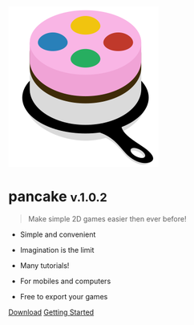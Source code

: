 ![logo](logo_small.svg)

# pancake <small>v.1.0.2</small>

> Make simple 2D games easier then ever before!

* Simple and convenient

* Imagination is the limit

* Many tutorials!

* For mobiles and computers

* Free to export your games

[Download](https://github.com/pancake-library/pancake)
[Getting Started](http://mightypancake.games/#/tutorials/Getting_Started)
